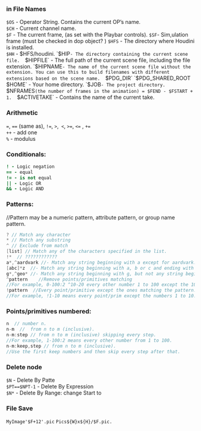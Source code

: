 
### in File Names
`$OS` - Operator String. Contains the current OP’s name.  
`$CH` - Current channel name.  
`$F` - The current frame, (as set with the Playbar controls). 
`$SF`- Sim,ulation frame (must be checked in dop object? )
`$HFS` - The directory where Houdini is installed.  
`$HH` - $HFS/houdini. 
`$HIP` - The directory containing the current scene file.  
`$HIPFILE` - The full path of the current scene file, including the file extension.  
`$HIPNAME` - The name of the current scene file without the extension. You can use this to build filenames with different extensions based on the scene name.  
`$PDG_DIR`   
`$PDG_SHARED_ROOT`  
`$HOME` - Your home directory.  
`$JOB` - The project directory.  
`$NFRAMES` (the number of frames in the animation) = $FEND - $FSTART + 1.  
`$ACTIVETAKE` - Contains the name of the current take.   

### Arithmetic 
`=`, `==` (same as), `!=`, `>`,` <`, `>=`, `<=` , `+=`   
`++` - add one   
`%` - modulus  

### Conditionals:
``` coffeescript
! - Logic negation
== - equal
!= - is not equal
|| - Logic OR
&& - Logic AND
```
### Patterns:
//Pattern may be a numeric pattern, attribute pattern, or group name pattern.
```cpp
? // Match any character
* // Match any substring
^ // Exclude from match
[list] // Match any of the characters specified in the list.
!*  // ????????????
a*,^aardvark //- Match any string beginning with a except for aardvark.
[abc]*z  //- Match any string beginning with a, b or c and ending with z.
g*,^geo* //- Match any string beginning with g, but not any string beginning with geo.
^pattern    //Remove points/primitives matching  
//For example, 0-100:2 ^10-20 every other number 1 to 100 except the 10 to 20.
!pattern  //Every point/primitive except the ones matching the pattern. 
//For example, !1-10 means every point/prim except the numbers 1 to 10. 
```
### Points/primitives numbered:
```cpp
n  // number n.
n-m  //  from n to m (inclusive).
n-m:step // from n to m (inclusive) skipping every step. 
//For example, 1-100:2 means every other number from 1 to 100.
n-m:keep,step // from n to m (inclusive). 
//Use the first keep numbers and then skip every step after that.
```

### Delete node
`$N` - Delete By Patte  
`$PT==$NPT-1` - Delete By Expression    
`$N*` - Delete By Range: change Start to  

### File Save  
```MyImage'$F+12'.pic```
``` Pics${W}x${H}/$F.pic.  ```

